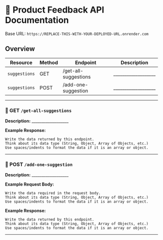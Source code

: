 # 📘 Product Feedback API Documentation

Base URL: `https://REPLACE-THIS-WITH-YOUR-DEPLOYED-URL.onrender.com`

## Overview

| Resource         | Method | Endpoint                   | Description                                           |
|------------------|--------|----------------------------|-------------------------------------------------------|
| `suggestions`    | GET    | /get-all-suggestions       | ___________________                             |
| `suggestions`    | POST   | /add-one-suggestion        | ___________________                             |

---

### 🔹 GET `/get-all-suggestions`

**Description:** ___________________

**Example Response:**

```
Write the data returned by this endpoint. 
Think about its data type (String, Object, Array of Objects, etc.)
Use spaces/indents to format the data if it is an array or object. 
```

---

### 🔹 POST `/add-one-suggestion`

**Description:** ___________________

**Example Request Body:**

```
Write the data required in the request body. 
Think about its data type (String, Object, Array of Objects, etc.)
Use spaces/indents to format the data if it is an array or object. 
```

**Example Response:**

```
Write the data returned by this endpoint. 
Think about its data type (String, Object, Array of Objects, etc.)
Use spaces/indents to format the data if it is an array or object. 
```
---

